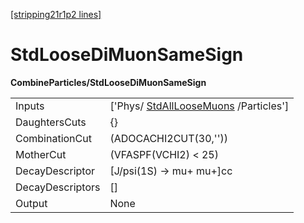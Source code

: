 [[stripping21r1p2 lines]](./stripping21r1p2-index)

# StdLooseDiMuonSameSign

**CombineParticles/StdLooseDiMuonSameSign**

|                  |                                                                               |
|------------------|-------------------------------------------------------------------------------|
| Inputs           | ['Phys/ [StdAllLooseMuons](./stripping21r1p2-stdallloosemuons) /Particles'] |
| DaughtersCuts    | {}                                                                            |
| CombinationCut   | (ADOCACHI2CUT(30,''))                                                         |
| MotherCut        | (VFASPF(VCHI2) \< 25)                                                         |
| DecayDescriptor  | [J/psi(1S) -\> mu+ mu+]cc                                                   |
| DecayDescriptors | []                                                                          |
| Output           | None                                                                          |
